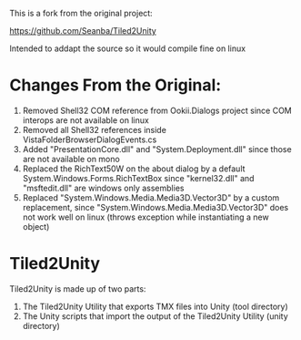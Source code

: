 This is a fork from the original project:

https://github.com/Seanba/Tiled2Unity

Intended to addapt the source so it would compile fine on linux

Changes From the Original:
=========
1. Removed Shell32 COM reference from Ookii.Dialogs project since COM interops are not available on linux
2. Removed all Shell32 references inside VistaFolderBrowserDialogEvents.cs
3. Added "PresentationCore.dll" and "System.Deployment.dll" since those are not available on mono
5. Replaced the RichText50W on the about dialog by a default System.Windows.Forms.RichTextBox since "kernel32.dll" and "msftedit.dll" are windows only assemblies
6. Replaced "System.Windows.Media.Media3D.Vector3D" by a custom replacement, since "System.Windows.Media.Media3D.Vector3D" does not work well on linux (throws exception while instantiating a new object)



Tiled2Unity
=========
Tiled2Unity is made up of two parts:

1) The Tiled2Unity Utility that exports TMX files into Unity (tool directory)
2) The Unity scripts that import the output of the Tiled2Unity Utility (unity directory)
